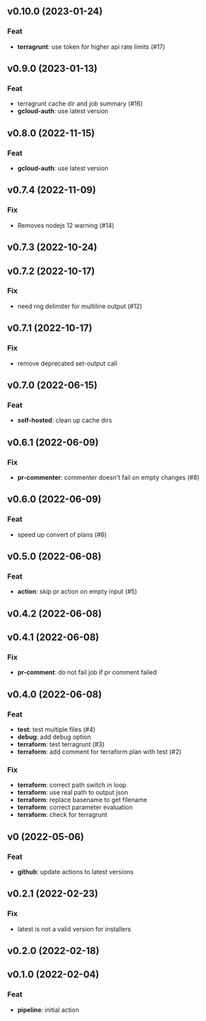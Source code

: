 ## v0.10.0 (2023-01-24)

### Feat

- **terragrunt**: use token for higher api rate limits (#17)

## v0.9.0 (2023-01-13)

### Feat

- terragrunt cache dir and job summary (#16)
- **gcloud-auth**: use latest version

## v0.8.0 (2022-11-15)

### Feat

- **gcloud-auth**: use latest version

## v0.7.4 (2022-11-09)

### Fix

- Removes nodejs 12 warning (#14)

## v0.7.3 (2022-10-24)

## v0.7.2 (2022-10-17)

### Fix

- need rng delimiter for multiline output (#12)

## v0.7.1 (2022-10-17)

### Fix

- remove deprecated set-output call

## v0.7.0 (2022-06-15)

### Feat

- **self-hosted**: clean up cache dirs

## v0.6.1 (2022-06-09)

### Fix

- **pr-commenter**: commenter doesn't fail on empty changes (#8)

## v0.6.0 (2022-06-09)

### Feat

- speed up convert of plans (#6)

## v0.5.0 (2022-06-08)

### Feat

- **action**: skip pr action on empty input (#5)

## v0.4.2 (2022-06-08)

## v0.4.1 (2022-06-08)

### Fix

- **pr-comment**: do not fail job if pr comment failed

## v0.4.0 (2022-06-08)

### Feat

- **test**: test multiple files (#4)
- **debug**: add debug option
- **terraform**: test terragrunt (#3)
- **terraform**: add comment for terraform plan with test (#2)

### Fix

- **terraform**: correct path switch in loop
- **terraform**: use real path to output json
- **terraform**: replace basename to get filename
- **terraform**: correct parameter evaluation
- **terraform**: check for terragrunt

## v0 (2022-05-06)

### Feat

- **github**: update actions to latest versions

## v0.2.1 (2022-02-23)

### Fix

- latest is not a valid version for installers

## v0.2.0 (2022-02-18)

## v0.1.0 (2022-02-04)

### Feat

- **pipeline**: initial action
